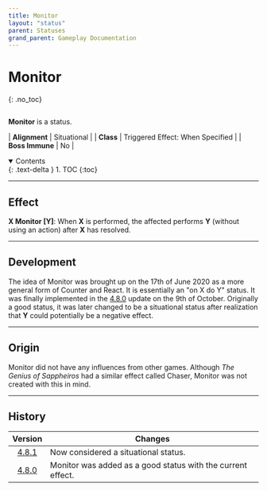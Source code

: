 ```yaml
---
title: Monitor
layout: "status"
parent: Statuses
grand_parent: Gameplay Documentation
---
```


# Monitor
{: .no_toc}

<div class="row">
<div class="column content" markdown="1">

**Monitor** is a status.

| **Alignment** | Situational |
| **Class** | Triggered Effect: When Specified |
| **Boss Immune** | No |

</div>
<div class="column toc" markdown="1">
<details open markdown="block">
<summary>
Contents
</summary>
{: .text-delta }
1. TOC
{:toc}
</details>
</div>
</div> 

---

## Effect

**X Monitor [Y]**: When **X** is performed, the affected performs **Y** (without using an action) after **X** has resolved.

---

## Development

The idea of Monitor was brought up on the 17th of June 2020 as a more general form of Counter and React. It is essentially an "on X do Y" status. It was finally implemented in the [4.8.0](/game/changelog/v4.html#v4.8.0) update on the 9th of October. Originally a good status, it was later changed to be a situational status after realization that **Y** could potentially be a negative effect.

---

## Origin

Monitor did not have any influences from other games. Although *The Genius of Sappheiros* had a similar effect called Chaser, Monitor was not created with this in mind.

---

## History

| Version | Changes |
| :---: | --- |
| [4.8.1](/game/changelog/v4.html#v4.8.1) | Now considered a situational status. |
| [4.8.0](/game/changelog/v4.html#v4.8.0) | Monitor was added as a good status with the current effect. |